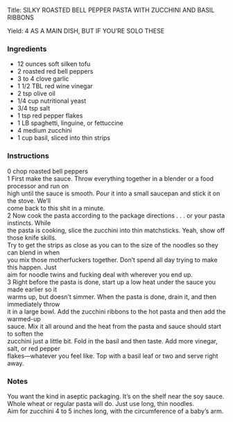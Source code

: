 <!DOCTYPE HTML PUBLIC "-//W3C//DTD HTML 4.0 Transitional//EN">
<html>
  <head>
  <title>SILKY ROASTED BELL PEPPER PASTA WITH ZUCCHINI AND BASIL RIBBONS</title><link rel='stylesheet' href='style.css' type='text/css'><meta http-equiv="Content-Style-Stype" content="text/css">
     <meta http-equiv="Content-Type" content="text/html;charset=utf-8">
     </head><body><div class="recipe" itemscope itemtype="http://schema.org/Recipe"><div class='header'><p class="title"><span class="label">Title:</span> <span itemprop="name">SILKY ROASTED BELL PEPPER PASTA WITH ZUCCHINI AND BASIL RIBBONS</span></p>
<p class="yields"><span class="label">Yield:</span> <span itemprop="recipeYield">4 AS A MAIN DISH, BUT IF YOU’RE SOLO THESE</span></p>
</div><div class="ing"><h3>Ingredients</h3><ul class="ing"><li class="ing" itemprop="ingredients">12 ounces soft silken tofu </li>
<li class="ing" itemprop="ingredients">2 roasted red bell peppers </li>
<li class="ing" itemprop="ingredients">3 to 4 clove garlic </li>
<li class="ing" itemprop="ingredients">1 1/2 TBL red wine vinegar </li>
<li class="ing" itemprop="ingredients">2 tsp olive oil </li>
<li class="ing" itemprop="ingredients">1/4 cup nutritional yeast </li>
<li class="ing" itemprop="ingredients">3/4 tsp salt </li>
<li class="ing" itemprop="ingredients">1 tsp red pepper flakes </li>
<li class="ing" itemprop="ingredients">1 LB spaghetti, linguine, or fettuccine </li>
<li class="ing" itemprop="ingredients">4 medium zucchini </li>
<li class="ing" itemprop="ingredients">1 cup basil, sliced into thin strips </li>
</ul>
</div>
<div class="instructions"><h3 class="Instructions">Instructions</h3><div itemprop="recipeInstructions"><p>0 chop roasted bell peppers<br>1 First make the sauce. Throw everything together in a blender or a food processor and run on<br>high until the sauce is smooth. Pour it into a small saucepan and stick it on the stove. We’ll<br>come back to this shit in a minute.<br>2 Now cook the pasta according to the package directions . . . or your pasta instincts. While<br>the pasta is cooking, slice the zucchini into thin matchsticks. Yeah, show off those knife skills.<br>Try to get the strips as close as you can to the size of the noodles so they can blend in when<br>you mix those motherfuckers together. Don’t spend all day trying to make this happen. Just<br>aim for noodle twins and fucking deal with wherever you end up.<br>3 Right before the pasta is done, start up a low heat under the sauce you made earlier so it<br>warms up, but doesn’t simmer. When the pasta is done, drain it, and then immediately throw<br>it in a large bowl. Add the zucchini ribbons to the hot pasta and then add the warmed-up<br>sauce. Mix it all around and the heat from the pasta and sauce should start to soften the<br>zucchini just a little bit. Fold in the basil and then taste. Add more vinegar, salt, or red pepper<br>flakes—whatever you feel like. Top with a basil leaf or two and serve right away.</p></div></div><div class="modifications"><h3 class="Notes">Notes</h3><p>You want the kind in aseptic packaging. It’s on the shelf near the soy sauce.<br> Whole wheat or regular pasta will do. Just use long, thin noodles.<br> Aim for zucchini 4 to 5 inches long, with the circumference of a baby’s arm.</p></div></div>

</body>
</html>